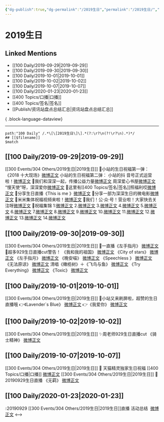 ```yaml
---
{"dg-publish":true,"dg-permalink":"/2019生日","permalink":"/2019生日/","created":"2023-03-29T14:36:12.000+08:00","updated":"2023-08-24T19:20:01.594+08:00"}
---
```


# 2019生日

## Linked Mentions
- [[100 Daily/2019-09-29\|2019-09-29]]
- [[100 Daily/2019-09-30\|2019-09-30]]
- [[100 Daily/2019-10-01\|2019-10-01]]
- [[100 Daily/2019-10-02\|2019-10-02]]
- [[100 Daily/2019-10-07\|2019-10-07]]
- [[100 Daily/2020-01-23\|2020-01-23]]
- [[400 Topics/口播\|口播]]
- [[400 Topics/签名\|签名]]
- [[Publish/资讯站盘点总结汇总\|资讯站盘点总结汇总]]

{ .block-language-dataview}

---

```expander
path:"100 Daily" /.*\[\[2019生日\]\].*(?:\r?\n(?!\r?\n).*)*/
## [[$filename]]
$match
```
## [[100 Daily/2019-09-29\|2019-09-29]]
[[300 Events/304 Others/2019生日\|2019生日]]
🍭小站的生日祝福第一弹：
《2018 十大现场》[微博正文](https://m.weibo.cn/6466290670/4421790825002058)
小站的生日祝福第二弹：
小站的抖 音号正式运营啦！[微博正文](https://m.weibo.cn/6466290670/4421948396040608)
🍭我们和深深一起，传播公益力量[微博正文](https://m.weibo.cn/6466290670/4421894021285338)
周深爱心书屋[微博正文](https://m.weibo.cn/6466290670/4421999939602513)
“慢天使”呀，深深爱你[微博正文](https://m.weibo.cn/6466290670/4422000971459910)
🍭这里有[[400 Topics/签名\|签名]]照福利哎[微博正文](https://m.weibo.cn/6466290670/4421935083638710)
🍭分享生日直播《This is me 》[微博正文](https://m.weibo.cn/6466290670/4422001495809578)
🍭分享一部为深深生日的微电影[微博正文](https://m.weibo.cn/6466290670/4421805685263355)
🍭米米集体祝福视频来啦！[微博正文](https://m.weibo.cn/6466290670/4422019192329696)
🍭我们！公·众·号！营业啦！大家快去关注呀[微博正文](https://m.weibo.cn/6466290670/4422003799250714)
🍭祝福集锦
1:[微博正文](https://m.weibo.cn/6466290670/4421788118893104)
2.[微博正文](https://m.weibo.cn/6466290670/4421788547188777)
3.[微博正文](https://m.weibo.cn/6466290670/4421795937036329)
4.[微博正文](https://m.weibo.cn/6466290670/4421796272939766)
5.[微博正文](https://m.weibo.cn/6466290670/4421799062178941)
6.[微博正文](https://m.weibo.cn/6466290670/4421802312684038)
7.[微博正文](https://m.weibo.cn/6466290670/4421814325546911)
8.[微博正文](https://m.weibo.cn/6466290670/4421814530465379)
9.[微博正文](https://m.weibo.cn/6466290670/4421815466323847)
10.[微博正文](https://m.weibo.cn/6466290670/4421827067599704)
11.[微博正文](https://m.weibo.cn/6466290670/4421842351827424)
12.[微博正文](https://m.weibo.cn/6466290670/4421915748125028)
13.[微博正文](https://m.weibo.cn/6466290670/4421917395812480)
14.[微博正文](https://m.weibo.cn/6466290670/4421918410852820)
## [[100 Daily/2019-09-30\|2019-09-30]]
[[300 Events/304 Others/2019生日\|2019生日]]
🌟一直播《左手指月》
[微博正文](https://m.weibo.cn/6466290670/4422239040771771)
🌟超多929生日直播cut警告！
《我和我的祖国》
[微博正文](https://m.weibo.cn/6466290670/4422241657561532)
《City of stars》
[微博正文](https://m.weibo.cn/6466290670/4422252206106649)
《左手指月》
[微博正文](https://m.weibo.cn/6466290670/4422254744033449)
《晚安喵》
[微博正文](https://m.weibo.cn/6466290670/4422262834805739)
《Speechless 》
[微博正文](https://m.weibo.cn/6466290670/4422265846183952)
《无法原谅》
[微博正文](https://m.weibo.cn/6466290670/4422270695115366)
清唱《橄榄树》＋《飞鸟与鱼》
[微博正文](https://m.weibo.cn/6466290670/4422273593227843)
《Try Everything》
[微博正文](https://m.weibo.cn/6466290670/4422280048107669)
《Toxic》
[微博正文](https://m.weibo.cn/6466290670/4422295445978185)
## [[100 Daily/2019-10-01\|2019-10-01]]
[[300 Events/304 Others/2019生日\|2019生日]]
💫小站又来刷屏啦，超赞的生日直播哦
👉《Lavender`s Blue》
[微博正文](https://m.weibo.cn/6466290670/4422532700938681)
👉《我爱你》
[微博正文](https://m.weibo.cn/6466290670/4422608428481722)
## [[100 Daily/2019-10-02\|2019-10-02]]
[[300 Events/304 Others/2019生日\|2019生日]]
✨周老师929生日直播cut
《骑士精神》
[微博正文](https://m.weibo.cn/6466290670/4422895478229488)
## [[100 Daily/2019-10-07\|2019-10-07]]
[[300 Events/304 Others/2019生日\|2019生日]]
🌿 天猫精灵独家生日祝福 [[400 Topics/口播\|口播]]
[微博正文](https://m.weibo.cn/6466290670/4424702832988082)
[[300 Events/304 Others/2019生日\|2019生日]]
🌿 20190929生日直播 《无羁》
[微博正文](https://m.weibo.cn/6466290670/4424774237810792)
## [[100 Daily/2020-01-23\|2020-01-23]]
💧20190929 [[300 Events/304 Others/2019生日\|2019生日]]直播 活动总结  [微博正文](https://m.weibo.cn/6466290670/4463924487756731)
<-->